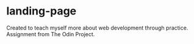 # landing-page

Created to teach myself more about web development through practice.
Assignment from The Odin Project.
